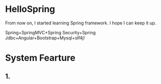 # HelloSpring
From now on, I started learning Spring framework.
I hope I can keep it up.

Spring+SpringMVC+Spring Security+Spring Jdbc+Angular+Bootstrap+Mysql+slf4j!

# System Fearture
## 1.
